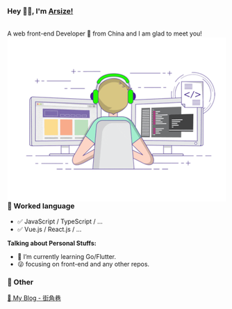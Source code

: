 ### Hey 👋🏽, I'm [Arsize!](http://arsizes.com/)
<br />
A web front-end Developer 🚀 from China and I am glad to meet you!
<br />
  <img align="right" alt="GIF" src="./img/code.gif" />

### 📝 Worked language

- ✅ JavaScript / TypeScript / ...
- ✅ Vue.js / React.js / ...

**Talking about Personal Stuffs:**

- 🌱 I’m currently learning Go/Flutter.
- 😜 focusing on front-end and any other repos.

### 📮 Other

[📌 My Blog - 街角巷](http://arsizes.com/)
